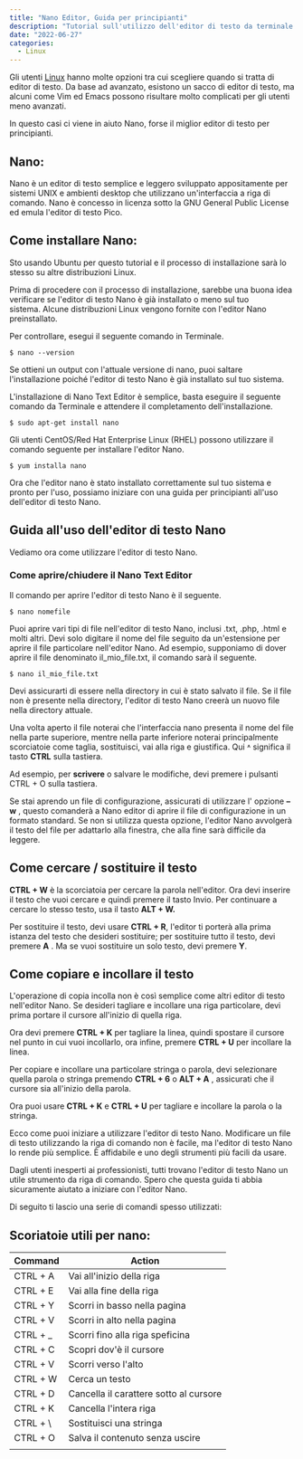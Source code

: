 ```yaml
---
title: "Nano Editor, Guida per principianti"
description: "Tutorial sull'utilizzo dell'editor di testo da terminale NANO."
date: "2022-06-27"
categories:
  - Linux
---
```


Gli utenti [Linux](/categories/linux/) hanno molte opzioni tra cui scegliere quando si tratta di editor di testo. Da base ad avanzato, esistono un sacco di editor di testo, ma alcuni come Vim ed Emacs possono risultare molto complicati per gli utenti meno avanzati.

In questo casi ci viene in aiuto Nano, forse il miglior editor di testo per principianti.

## Nano:

Nano è un editor di testo semplice e leggero sviluppato appositamente per sistemi UNIX e ambienti desktop che utilizzano un'interfaccia a riga di comando. Nano è concesso in licenza sotto la GNU General Public License ed emula l'editor di testo Pico.

## Come installare Nano:

Sto usando Ubuntu per questo tutorial e il processo di installazione sarà lo stesso su altre distribuzioni Linux.

Prima di procedere con il processo di installazione, sarebbe una buona idea verificare se l'editor di testo Nano è già installato o meno sul tuo sistema. Alcune distribuzioni Linux vengono fornite con l'editor Nano preinstallato.

Per controllare, esegui il seguente comando in Terminale.

```
$ nano --version
```

Se ottieni un output con l'attuale versione di nano, puoi saltare l'installazione poiché l'editor di testo Nano è già installato sul tuo sistema.

L'installazione di Nano Text Editor è semplice, basta eseguire il seguente comando da Terminale e attendere il completamento dell'installazione.

```
$ sudo apt-get install nano
```

Gli utenti CentOS/Red Hat Enterprise Linux (RHEL) possono utilizzare il comando seguente per installare l'editor Nano.

```
$ yum installa nano
```

Ora che l'editor nano è stato installato correttamente sul tuo sistema e pronto per l'uso, possiamo iniziare con una guida per principianti all'uso dell'editor di testo Nano.

## Guida all'uso dell'editor di testo Nano

Vediamo ora come utilizzare l'editor di testo Nano.

### Come aprire/chiudere il Nano Text Editor

Il comando per aprire l'editor di testo Nano è il seguente.

```
$ nano nomefile 
```

Puoi aprire vari tipi di file nell'editor di testo Nano, inclusi .txt, .php, .html e molti altri. Devi solo digitare il nome del file seguito da un'estensione per aprire il file particolare nell'editor Nano. Ad esempio, supponiamo di dover aprire il file denominato il\_mio\_file.txt, il comando sarà il seguente.

```
$ nano il_mio_file.txt
```

Devi assicurarti di essere nella directory in cui è stato salvato il file. Se il file non è presente nella directory, l'editor di testo Nano creerà un nuovo file nella directory attuale.

Una volta aperto il file noterai che l'interfaccia nano presenta il nome del file nella parte superiore, mentre nella parte inferiore noterai principalmente scorciatoie come taglia, sostituisci, vai alla riga e giustifica. Qui ˄ significa il tasto **CTRL** sulla tastiera.

Ad esempio, per **scrivere** o salvare le modifiche, devi premere i pulsanti CTRL + O sulla tastiera.

Se stai aprendo un file di configurazione, assicurati di utilizzare l' opzione **–w** , questo comanderà a Nano editor di aprire il file di configurazione in un formato standard. Se non si utilizza questa opzione, l'editor Nano avvolgerà il testo del file per adattarlo alla finestra, che alla fine sarà difficile da leggere.

## Come cercare / sostituire il testo

**CTRL + W** è la scorciatoia per cercare la parola nell'editor. Ora devi inserire il testo che vuoi cercare e quindi premere il tasto Invio. Per continuare a cercare lo stesso testo, usa il tasto **ALT + W.**

Per sostituire il testo, devi usare **CTRL + R**, l'editor ti porterà alla prima istanza del testo che desideri sostituire; per sostituire tutto il testo, devi premere **A** . Ma se vuoi sostituire un solo testo, devi premere **Y**.

## Come copiare e incollare il testo

L'operazione di copia incolla non è così semplice come altri editor di testo nell'editor Nano. Se desideri tagliare e incollare una riga particolare, devi prima portare il cursore all'inizio di quella riga.

Ora devi premere **CTRL + K** per tagliare la linea, quindi spostare il cursore nel punto in cui vuoi incollarlo, ora infine, premere **CTRL + U** per incollare la linea.

Per copiare e incollare una particolare stringa o parola, devi selezionare quella parola o stringa premendo **CTRL + 6** o **ALT + A** , assicurati che il cursore sia all'inizio della parola.

Ora puoi usare **CTRL + K** e **CTRL + U** per tagliare e incollare la parola o la stringa.

Ecco come puoi iniziare a utilizzare l'editor di testo Nano. Modificare un file di testo utilizzando la riga di comando non è facile, ma l'editor di testo Nano lo rende più semplice. È affidabile e uno degli strumenti più facili da usare.

Dagli utenti inesperti ai professionisti, tutti trovano l'editor di testo Nano un utile strumento da riga di comando. Spero che questa guida ti abbia sicuramente aiutato a iniziare con l'editor Nano.

Di seguito ti lascio una serie di comandi spesso utilizzati:

## Scoriatoie utili per nano:

| Command | Action |
| --- | --- |
| CTRL + A | Vai all'inizio della riga |
| CTRL + E | Vai alla fine della riga |
| CTRL + Y | Scorri in basso nella pagina |
| CTRL + V | Scorri in alto nella pagina |
| CTRL + \_ | Scorri fino alla riga speficina |
| CTRL + C | Scopri dov'è il cursore |
| CTRL + V | Scorri verso l'alto |
| CTRL + W | Cerca un testo |
| CTRL + D | Cancella il carattere sotto al cursore |
| CTRL + K | Cancella l'intera riga |
| CTRL + \\ | Sostituisci una stringa |
| CTRL + O | Salva il contenuto senza uscire |
|  |  |
